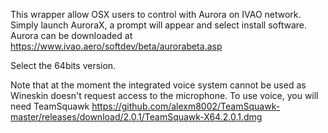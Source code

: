 This wrapper allow OSX users to control with Aurora on IVAO network.
Simply launch AuroraX, a prompt will appear and select install software.
Aurora can be downloaded at https://www.ivao.aero/softdev/beta/aurorabeta.asp

Select the 64bits version.

Note that at the moment the integrated voice system cannot be used as Wineskin doesn't request access to the microphone. To use voice, you will need TeamSquawk
https://github.com/alexm8002/TeamSquawk-master/releases/download/2.0.1/TeamSquawk-X64.2.0.1.dmg
